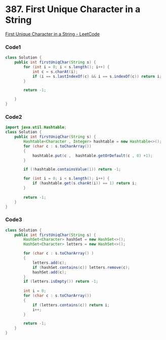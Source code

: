 # **387. First Unique Character in a String**

[First Unique Character in a String - LeetCode](https://leetcode.com/problems/first-unique-character-in-a-string/)

### Code1

```java
class Solution {
    public int firstUniqChar(String s) {
        for (int i = 0; i < s.length(); i++) {
            int c = s.charAt(i);
            if (i == s.lastIndexOf(c) && i == s.indexOf(c)) return i;
        }

        return -1;

    }
}
```

### Code2

```java
import java.util.Hashtable;
class Solution {
    public int firstUniqChar(String s) {
        Hashtable<Character , Integer> hashtable = new Hashtable<>();
        for (char c : s.toCharArray())
        {
            hashtable.put(c ,  hashtable.getOrDefault(c , 0) +1);
        }

        if (!hashtable.containsValue(1)) return -1;

        for (int i = 0; i < s.length(); i++) {
            if (hashtable.get(s.charAt(i)) == 1) return i;
        }        
        
        return -1;
    }
}
```

### Code3

```java
class Solution {
    public int firstUniqChar(String s) {
        HashSet<Character> hashSet = new HashSet<>();
        HashSet<Character> letters = new HashSet<>();

        for (char c : s.toCharArray() )
        {
            letters.add(c);
            if (hashSet.contains(c)) letters.remove(c);
            hashSet.add(c);
        }
        if (letters.isEmpty()) return -1;
        
        int i = 0;
        for (char c : s.toCharArray())
        {
            if (letters.contains(c)) return i;
            i++;
        }

        return -1;
    }
}
```
